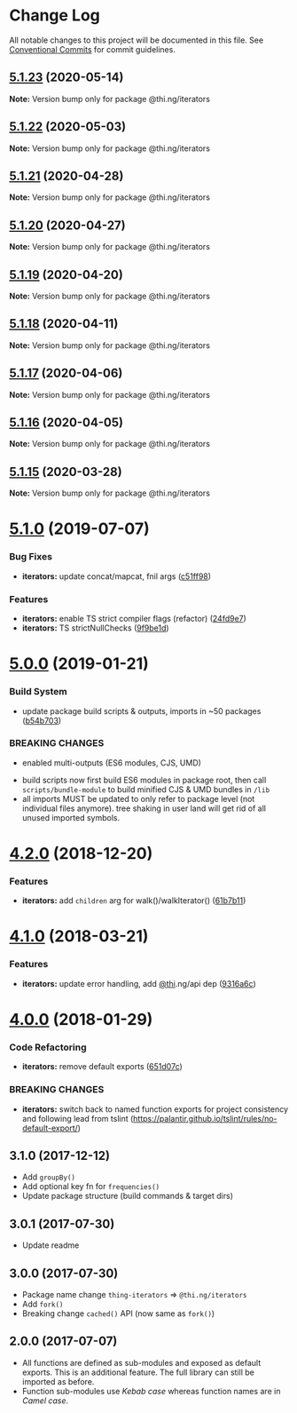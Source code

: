 # Change Log

All notable changes to this project will be documented in this file.
See [Conventional Commits](https://conventionalcommits.org) for commit guidelines.

## [5.1.23](https://github.com/thi-ng/umbrella/compare/@thi.ng/iterators@5.1.22...@thi.ng/iterators@5.1.23) (2020-05-14)

**Note:** Version bump only for package @thi.ng/iterators





## [5.1.22](https://github.com/thi-ng/umbrella/compare/@thi.ng/iterators@5.1.21...@thi.ng/iterators@5.1.22) (2020-05-03)

**Note:** Version bump only for package @thi.ng/iterators





## [5.1.21](https://github.com/thi-ng/umbrella/compare/@thi.ng/iterators@5.1.20...@thi.ng/iterators@5.1.21) (2020-04-28)

**Note:** Version bump only for package @thi.ng/iterators





## [5.1.20](https://github.com/thi-ng/umbrella/compare/@thi.ng/iterators@5.1.19...@thi.ng/iterators@5.1.20) (2020-04-27)

**Note:** Version bump only for package @thi.ng/iterators





## [5.1.19](https://github.com/thi-ng/umbrella/compare/@thi.ng/iterators@5.1.18...@thi.ng/iterators@5.1.19) (2020-04-20)

**Note:** Version bump only for package @thi.ng/iterators





## [5.1.18](https://github.com/thi-ng/umbrella/compare/@thi.ng/iterators@5.1.17...@thi.ng/iterators@5.1.18) (2020-04-11)

**Note:** Version bump only for package @thi.ng/iterators





## [5.1.17](https://github.com/thi-ng/umbrella/compare/@thi.ng/iterators@5.1.16...@thi.ng/iterators@5.1.17) (2020-04-06)

**Note:** Version bump only for package @thi.ng/iterators





## [5.1.16](https://github.com/thi-ng/umbrella/compare/@thi.ng/iterators@5.1.15...@thi.ng/iterators@5.1.16) (2020-04-05)

**Note:** Version bump only for package @thi.ng/iterators





## [5.1.15](https://github.com/thi-ng/umbrella/compare/@thi.ng/iterators@5.1.14...@thi.ng/iterators@5.1.15) (2020-03-28)

**Note:** Version bump only for package @thi.ng/iterators





# [5.1.0](https://github.com/thi-ng/umbrella/compare/@thi.ng/iterators@5.0.19...@thi.ng/iterators@5.1.0) (2019-07-07)

### Bug Fixes

* **iterators:** update concat/mapcat, fnil args ([c51ff98](https://github.com/thi-ng/umbrella/commit/c51ff98))

### Features

* **iterators:** enable TS strict compiler flags (refactor) ([24fd9e7](https://github.com/thi-ng/umbrella/commit/24fd9e7))
* **iterators:** TS strictNullChecks ([9f9be1d](https://github.com/thi-ng/umbrella/commit/9f9be1d))

# [5.0.0](https://github.com/thi-ng/umbrella/compare/@thi.ng/iterators@4.2.4...@thi.ng/iterators@5.0.0) (2019-01-21)

### Build System

* update package build scripts & outputs, imports in ~50 packages ([b54b703](https://github.com/thi-ng/umbrella/commit/b54b703))

### BREAKING CHANGES

* enabled multi-outputs (ES6 modules, CJS, UMD)

- build scripts now first build ES6 modules in package root, then call
  `scripts/bundle-module` to build minified CJS & UMD bundles in `/lib`
- all imports MUST be updated to only refer to package level
  (not individual files anymore). tree shaking in user land will get rid of
  all unused imported symbols.

# [4.2.0](https://github.com/thi-ng/umbrella/compare/@thi.ng/iterators@4.1.40...@thi.ng/iterators@4.2.0) (2018-12-20)

### Features

* **iterators:** add `children` arg for walk()/walkIterator() ([61b7b11](https://github.com/thi-ng/umbrella/commit/61b7b11))

<a name="4.1.0"></a>
# [4.1.0](https://github.com/thi-ng/umbrella/compare/@thi.ng/iterators@4.0.7...@thi.ng/iterators@4.1.0) (2018-03-21)

### Features

* **iterators:** update error handling, add [@thi](https://github.com/thi).ng/api dep ([9316a6c](https://github.com/thi-ng/umbrella/commit/9316a6c))

<a name="4.0.0"></a>
# [4.0.0](https://github.com/thi-ng/umbrella/compare/@thi.ng/iterators@3.2.4...@thi.ng/iterators@4.0.0) (2018-01-29)

### Code Refactoring

* **iterators:** remove default exports ([651d07c](https://github.com/thi-ng/umbrella/commit/651d07c))

### BREAKING CHANGES

* **iterators:** switch back to named function exports for project consistency
and following lead from tslint (https://palantir.github.io/tslint/rules/no-default-export/)

## 3.1.0 (2017-12-12)

- Add `groupBy()`
- Add optional key fn for `frequencies()`
- Update package structure (build commands & target dirs)

## 3.0.1 (2017-07-30)

- Update readme

## 3.0.0 (2017-07-30)

- Package name change `thing-iterators` => `@thi.ng/iterators`
- Add `fork()`
- Breaking change `cached()` API (now same as `fork()`)

## 2.0.0 (2017-07-07)

- All functions are defined as sub-modules and exposed as default exports. This is an additional feature. The full library can still be imported as before.
- Function sub-modules use *Kebab case* whereas function names are in *Camel case*.
